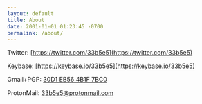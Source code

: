 ```yaml
---
layout: default
title: About
date: 2001-01-01 01:23:45 -0700
permalink: /about/
---
```


Twitter: [https://twitter.com/33b5e5](https://twitter.com/33b5e5)

Keybase: [https://keybase.io/33b5e5](https://keybase.io/33b5e5)

Gmail+PGP: [30D1 EB56 4B1F 7BC0](http://pgp.mit.edu/pks/lookup?search=0x30D1EB564B1F7BC0)

ProtonMail: [33b5e5@protonmail.com](mailto:33b5e5@protonmail.com)
